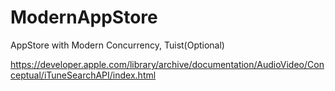 # ModernAppStore
AppStore with Modern Concurrency, Tuist(Optional)

https://developer.apple.com/library/archive/documentation/AudioVideo/Conceptual/iTuneSearchAPI/index.html
